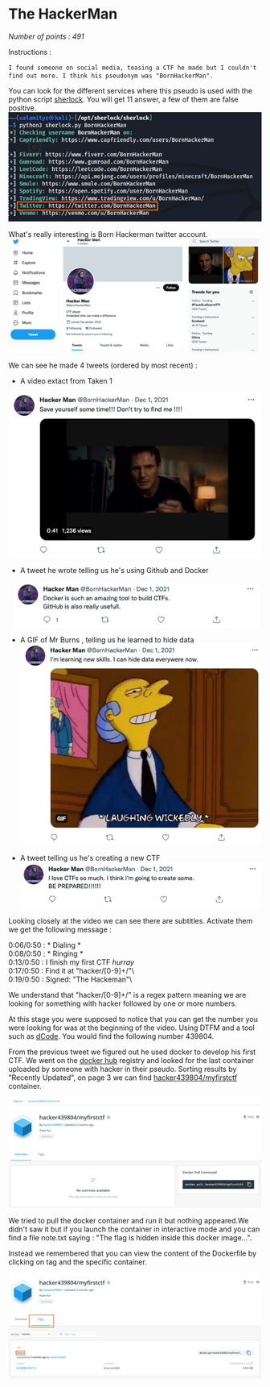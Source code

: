 # The HackerMan

_Number of points : 491_

Instructions :
```
I found someone on social media, teasing a CTF he made but I couldn't find out more. I think his pseudonym was "BornHackerMan".
```

You can look for the different services where this pseudo is used with the python script [sherlock](https://github.com/sherlock-project/sherlock). You will get 11 answer, a few of them are false positive. 
![Sherlock on BornHackerMan](../images/h1.png)

What's really interesting is Born Hackerman twitter account.  
![BornHackerMan Twitter Account](../images/h2.png)

We can see he made 4 tweets (ordered by most recent) : 
- A video extact from Taken 1

![BornHackerMan Twitter Account|100](../images/h3.png)

- A tweet he wrote telling us he's using Github and Docker

![BornHackerMan Twitter Account|100](../images/h4.png)

- A GIF of Mr Burns , telling us he learned to hide data
![BornHackerMan Twitter Account|100](../images/h5.png)

-  A tweet telling us he's creating a new CTF
 ![BornHackerMan Twitter Account|100](../images/h6.png)
  
  Looking closely at the video we can see  there are subtitles. Activate them we get the following message :
  
  0:06/0:50 : * Dialing *\
  0:08/0:50 : * Ringing *\
  0:13/0:50 : I finish my first CTF *hurray*\
  0:17/0:50 : Find it at "hacker/[0-9]+/"\  
  0:19/0:50 : Signed: "The Hackeman"\
  
  We understand that "hacker/[0-9]+/"  is a regex pattern meaning we are looking for something with hacker followed by one or more numbers. 
  
  
 At this stage you were supposed to notice that you can get the number you were looking for was at the beginning of the video. Using DTFM and a tool such as [dCode](https://www.dcode.fr/code-dtmf). You would find the following number 439804.
 
  From the previous tweet we figured out he used docker to develop his first CTF. We went on the [docker hub]() registry and looked for the last container uploaded by someone with hacker in their pseudo. Sorting results by "Recently Updated", on page 3 we can find [hacker439804/myfirstctf](https://hub.docker.com/r/hacker439804/myfirstctf) container.
  
   ![Docker container](../images/h7.png)
   
  We tried to pull the docker container and run it but nothing appeared.We didn't saw it but if you launch the container in interactive mode and you can find a file note.txt saying : "The flag is hidden inside this docker image...".
  
Instead we remembered that you can view the content of the Dockerfile by clicking on tag and the specific container. 
 
 ![Flag](../images/h8.png)